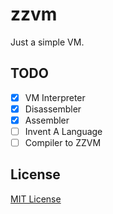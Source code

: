 # zzvm

Just a simple VM.

## TODO

- [x] VM Interpreter
- [x] Disassembler
- [x] Assembler
- [ ] Invent A Language
- [ ] Compiler to ZZVM

## License

[MIT License](LICENSE)

